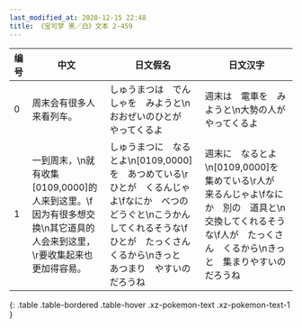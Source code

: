 ```yaml
---
last_modified_at: 2020-12-15 22:48
title: 《宝可梦 黑／白》文本 2-459
---
```

| 编号 | 中文 | 日文假名 | 日文汉字 |
| ---- | ---- | ---- | --- |
| 0 | 周末会有很多人来看列车。 | しゅうまつは　でんしゃを　みようと\nおおぜいのひとが　やってくるよ | 週末は　電車を　みようと\n大勢の人が　やってくるよ |
| 1 | 一到周末，\n就有收集[0109,0000]的人来到这里。\f因为有很多想交换\n其它道具的人会来到这里，\r要收集起来也更加得容易。 | しゅうまつに　なるとよ\n[0109,0000]を　あつめている\rひとが　くるんじゃよ\fなにか　べつの　どうぐと\nこうかん　してくれるそうな\fひとが　たっくさん　くるから\nきっと　あつまり　やすいのだろうね | 週末に　なるとよ\n[0109,0000]を　集めている\r人が　来るんじゃよ\fなにか　別の　道具と\n交換してくれるそうな\f人が　たっくさん　くるから\nきっと　集まりやすいのだろうね |
{: .table .table-bordered .table-hover .xz-pokemon-text .xz-pokemon-text-1 }